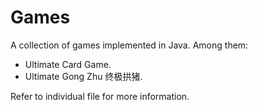# Games

A collection of games implemented in Java.  Among them:

- Ultimate Card Game.
- Ultimate Gong Zhu 终极拱猪.

Refer to individual file for more information.
